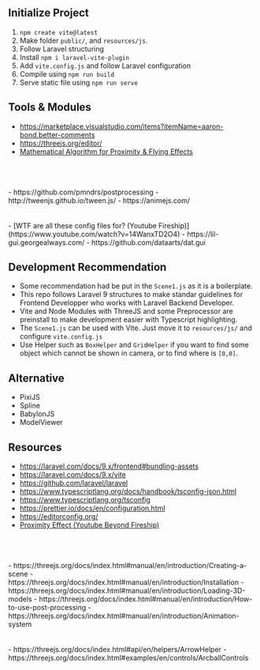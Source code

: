 ## Initialize Project
1. `npm create vite@latest`
2. Make folder `public/`, and `resources/js`.
3. Follow Laravel structuring
4. Install `npm i laravel-vite-plugin`
5. Add `vite.config.js` and follow Laravel configuration
6. Compile using `npm run build`
7. Serve static file using `npm run serve`

## Tools & Modules
- https://marketplace.visualstudio.com/items?itemName=aaron-bond.better-comments
- https://threejs.org/editor/
- [Mathematical Algorithm for Proximity & Flying Effects](https://www.figma.com/file/Kh1VWtgi8tXFVOOKrJkWgk/Proximity-Effects-Algorithm?node-id=0%3A1)
<br />
<br />
<br />
- https://github.com/pmndrs/postprocessing
- http://tweenjs.github.io/tween.js/
- https://animejs.com/
<br />
<br />
<br />
- [WTF are all these config files for? (Youtube Fireship)](https://www.youtube.com/watch?v=14WanxTD2O4)
- https://lil-gui.georgealways.com/
- https://github.com/dataarts/dat.gui

## Development Recommendation
- Some recommendation had be put in the `Scene1.js` as it is a boilerplate.
- This repo follows Laravel 9 structures to make standar guidelines for Frontend Developper who works with Laravel Backend Developer.
- Vite and Node Modules with ThreeJS and some Preprocessor are preinstall to make development easier with Typescript highlighting.
- The `Scene1.js` can be used with Vite. Just move it to `resources/js/` and configure `vite.config.js`
- Use Helper such as `BoxHelper` and `GridHelper` if you want to find some object which cannot be shown in camera, or to find where is `[0,0]`.

## Alternative
- PixiJS
- Spline
- BabylonJS
- ModelViewer

## Resources
- https://laravel.com/docs/9.x/frontend#bundling-assets
- https://laravel.com/docs/9.x/vite
- https://github.com/laravel/laravel
- https://www.typescriptlang.org/docs/handbook/tsconfig-json.html
- https://www.typescriptlang.org/tsconfig
- https://prettier.io/docs/en/configuration.html
- https://editorconfig.org/
- [Proximity Effect (Youtube Beyond Fireship)](https://www.youtube.com/watch?v=TGe3pS5LqEw)
<br />
<br />
<br />
- https://threejs.org/docs/index.html#manual/en/introduction/Creating-a-scene
- https://threejs.org/docs/index.html#manual/en/introduction/Installation
- https://threejs.org/docs/index.html#manual/en/introduction/Loading-3D-models
- https://threejs.org/docs/index.html#manual/en/introduction/How-to-use-post-processing
- https://threejs.org/docs/index.html#manual/en/introduction/Animation-system
<br />
<br />
<br />
- https://threejs.org/docs/index.html#api/en/helpers/ArrowHelper
- https://threejs.org/docs/index.html#examples/en/controls/ArcballControls